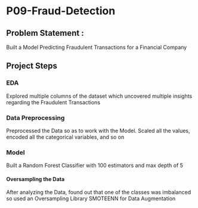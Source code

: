 # P09-Fraud-Detection

## Problem Statement : 
Built a Model Predicting Fraudulent Transactions for a Financial Company 
## Project Steps
### EDA
Explored multiple columns of the dataset which uncovered multiple insights regarding the Fraudulent Transactions
### Data Preprocessing
Preprocessed the Data so as to work with the Model. Scaled all the values, encoded all the categorical variables, and so on
### Model
Built a Random Forest Classifier with 100 estimators and max depth of 5
#### Oversampling the Data
After analyzing the Data, found out that one of the classes was imbalanced so used an Oversampling Library SMOTEENN for Data Augmentation
